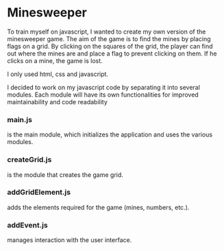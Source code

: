 # Minesweeper

To train myself on javascript, I wanted to create my own version of the minesweeper game. 
The aim of the game is to find the mines by placing flags on a grid. By clicking on the squares of the grid, the player can find out where the mines are and place a flag to prevent clicking on them. If he clicks on a mine, the game is lost.

I only used html, css and javascript. 

I decided to work on my javascript code by separating it into several modules. Each module will have its own functionalities for improved maintainability and code readability


### main.js
is the main module, which initializes the application and uses the various modules.

### createGrid.js 
is the module that creates the game grid.

### addGridElement.js 
adds the elements required for the game (mines, numbers, etc.).

### addEvent.js 
manages interaction with the user interface.
